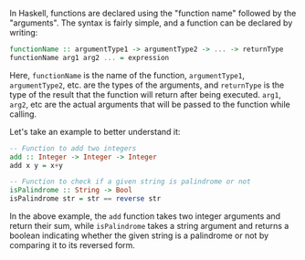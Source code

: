 In Haskell, functions are declared using the "function name" followed by the "arguments". The syntax is fairly simple, and a function can be declared by writing:

```haskell
functionName :: argumentType1 -> argumentType2 -> ... -> returnType
functionName arg1 arg2 ... = expression
```

Here, `functionName` is the name of the function, `argumentType1`, `argumentType2`, etc. are the types of the arguments, and `returnType` is the type of the result that the function will return after being executed. `arg1`, `arg2`, etc are the actual arguments that will be passed to the function while calling.

Let's take an example to better understand it:

```haskell
-- Function to add two integers
add :: Integer -> Integer -> Integer
add x y = x+y

-- Function to check if a given string is palindrome or not
isPalindrome :: String -> Bool
isPalindrome str = str == reverse str
```

In the above example, the `add` function takes two integer arguments and return their sum, while `isPalindrome` takes a string argument and returns a boolean indicating whether the given string is a palindrome or not by comparing it to its reversed form.